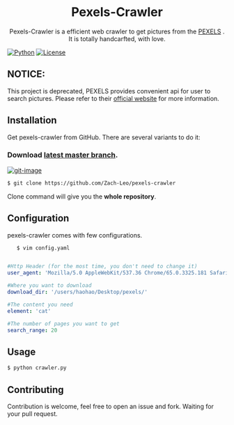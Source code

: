 <h1 align="center">Pexels-Crawler</h1>
<p align="center">Pexels-Crawler is a efficient web crawler to get pictures from the <a href="https://www.pexels.com/">PEXELS</a> . It is totally handcarfted, with love.</p>

[![Python](https://img.shields.io/badge/python-3.6-blue.svg)](https://www.python.org/community/)
[![License](https://img.shields.io/github/license/mashape/apistatus.svg)](https://opensource.org/licenses/MIT)
## NOTICE:
This project is deprecated, PEXELS provides convenient api for user to search pictures. Please refer to their [official website](https://www.pexels.com/api) for more information.

## Installation

Get pexels-crawler from GitHub. There are several variants to do it:

### Download [latest master branch][download-latest-url].

   [![git-image]][git-url]

   ```sh
   $ git clone https://github.com/Zach-Leo/pexels-crawler
   ```

   Clone command will give you the **whole repository**. 

## Configuration

pexels-crawler comes with few configurations.
```sh
   $ vim config.yaml
   ```

```yaml

#Http Header (for the most time, you don't need to change it)
user_agent: 'Mozilla/5.0 AppleWebKit/537.36 Chrome/65.0.3325.181 Safari/537.36'

#Where you want to download
download_dir: '/users/haohao/Desktop/pexels/'

#The content you need
element: 'cat'

#The number of pages you want to get
search_range: 20

```

## Usage

   ```sh
   $ python crawler.py
   ```


## Contributing

Contribution is welcome, feel free to open an issue and fork. Waiting for your pull request.

[git-image]: https://img.shields.io/badge/install%20with%20-git-blue.svg
[curl-tar-image]: https://img.shields.io/badge/install%20with%20-curl%20%7C%20tar-blue.svg
[curl-tar-wget-image]: https://img.shields.io/badge/install%20with%20-curl%20%7C%20tar%20%7C%20wget-blue.svg
[git-url]: http://lmgtfy.com/?q=linux+git+install
[curl-tar-url]: http://lmgtfy.com/?q=linux+curl+tar+install
[curl-tar-wget-url]: http://lmgtfy.com/?q=linux+curl+tar+wget+install

[python]: https://img.shields.io/badge/python-3.6-blue.svg
[license]: https://img.shields.io/github/license/mashape/apistatus.svg



[download-latest-url]: https://github.com/Zach-Leo/pexels-crawler/archive/master.zip


